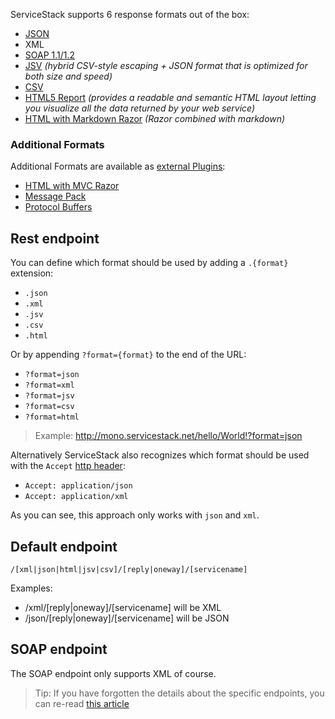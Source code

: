 ServiceStack supports 6 response formats out of the box:

- [JSON](https://github.com/ServiceStack/ServiceStack.Text)
- XML
- [SOAP 1.1/1.2](https://github.com/ServiceStack/ServiceStack/wiki/SOAP-support)
- [JSV](https://github.com/ServiceStack/ServiceStack.Text#servicestacktypeserializer-and-the-jsv-format) _(hybrid CSV-style escaping + JSON format that is optimized for both size and speed)_
- [CSV](https://github.com/ServiceStack/ServiceStack/wiki/ServiceStack-CSV-Format)
- [HTML5 Report](https://github.com/ServiceStack/ServiceStack/wiki/HTML5ReportFormat) _(provides a readable and semantic HTML layout letting you visualize all the data returned by your web service)_
- [HTML with Markdown Razor](https://github.com/ServiceStack/ServiceStack/wiki/Markdown-Razor) _(Razor combined with markdown)_

### Additional Formats

Additional Formats are available as [external Plugins](https://github.com/ServiceStack/ServiceStack/wiki/Plugins):

- [HTML with MVC Razor](http://razor.servicestack.net/)
- [Message Pack](https://github.com/ServiceStack/ServiceStack/wiki/MessagePack-Format)
- [Protocol Buffers](https://github.com/ServiceStack/ServiceStack/wiki/Protobuf-format)

## Rest endpoint

You can define which format should be used by adding a `.{format}` extension:

 - `.json`
 - `.xml`
 - `.jsv`
 - `.csv`
 - `.html`

Or by appending `?format={format}` to the end of the URL:

- `?format=json`
- `?format=xml`
- `?format=jsv`
- `?format=csv`
- `?format=html`

> Example: http://mono.servicestack.net/hello/World!?format=json

Alternatively ServiceStack also recognizes which format should be used with the `Accept` [http header](http://en.wikipedia.org/wiki/List_of_HTTP_header_fields):

- `Accept: application/json`
- `Accept: application/xml`

As you can see, this approach only works with `json` and `xml`.

## Default endpoint

`/[xml|json|html|jsv|csv]/[reply|oneway]/[servicename]`

Examples:

- /xml/[reply|oneway]/[servicename] will be XML
- /json/[reply|oneway]/[servicename] will be JSON

## SOAP endpoint

The SOAP endpoint only supports XML of course.

> Tip: If you have forgotten the details about the specific endpoints, you can re-read [this article](https://github.com/ServiceStack/ServiceStack/wiki/Endpoints)